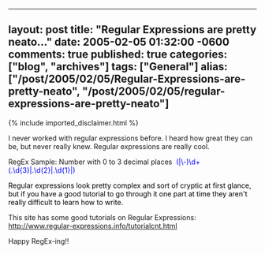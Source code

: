   ---
  layout: post
  title: "Regular Expressions are pretty neato..."
  date: 2005-02-05 01:32:00 -0600
  comments: true
  published: true
  categories: ["blog", "archives"]
  tags: ["General"]
  alias: ["/post/2005/02/05/Regular-Expressions-are-pretty-neato", "/post/2005/02/05/regular-expressions-are-pretty-neato"]
  ---
<!-- more -->
{% include imported_disclaimer.html %}
<P>I never worked with regular expressions before. I heard how great they can be, but never really knew. Regular expressions are really cool.</P>
<P>RegEx Sample: Number with 0 to 3 decimal places&nbsp; <FONT color=#0000ff>(|\-)\d+(.\d{3}|.\d{2}|.\d{1}|)</FONT></P>
<P><FONT color=#000000>Regular expressions look pretty complex and sort of cryptic at first glance, but if you have a good tutorial to go through it one part at time they aren't really difficult to learn how to write.</FONT></P>
<P>This site has some good tutorials on Regular Expressions: <A href="http://www.regular-expressions.info/tutorialcnt.html">http://www.regular-expressions.info/tutorialcnt.html</A></P>
<P>Happy RegEx-ing!!</P>
